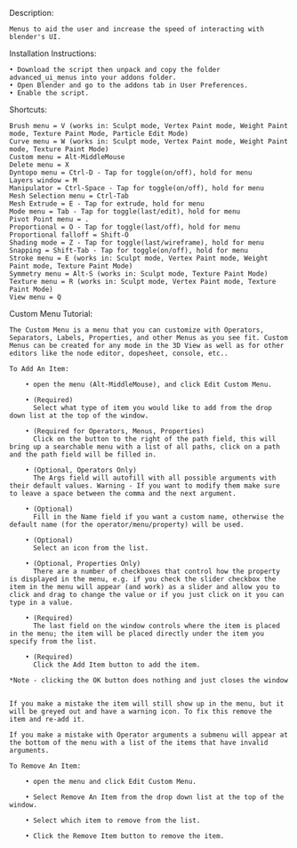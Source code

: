 Description:

    Menus to aid the user and increase the speed of interacting with blender's UI.

Installation Instructions:

    • Download the script then unpack and copy the folder advanced_ui_menus into your addons folder.
    • Open Blender and go to the addons tab in User Preferences.
    • Enable the script. 

Shortcuts:

    Brush menu = V (works in: Sculpt mode, Vertex Paint mode, Weight Paint mode, Texture Paint Mode, Particle Edit Mode)
    Curve menu = W (works in: Sculpt mode, Vertex Paint mode, Weight Paint mode, Texture Paint Mode)
    Custom menu = Alt-MiddleMouse
    Delete menu = X
    Dyntopo menu = Ctrl-D - Tap for toggle(on/off), hold for menu
    Layers window = M
    Manipulator = Ctrl-Space - Tap for toggle(on/off), hold for menu
    Mesh Selection menu = Ctrl-Tab
    Mesh Extrude = E - Tap for extrude, hold for menu
    Mode menu = Tab - Tap for toggle(last/edit), hold for menu
    Pivot Point menu = .
    Proportional = O - Tap for toggle(last/off), hold for menu
    Proportional falloff = Shift-O
    Shading mode = Z - Tap for toggle(last/wireframe), hold for menu
    Snapping = Shift-Tab - Tap for toggle(on/off), hold for menu
    Stroke menu = E (works in: Sculpt mode, Vertex Paint mode, Weight Paint mode, Texture Paint Mode)
    Symmetry menu = Alt-S (works in: Sculpt mode, Texture Paint Mode)
    Texture menu = R (works in: Sculpt mode, Vertex Paint mode, Texture Paint Mode)
    View menu = Q 

Custom Menu Tutorial:

    The Custom Menu is a menu that you can customize with Operators, Separators, Labels, Properties, and other Menus as you see fit. Custom Menus can be created for any mode in the 3D View as well as for other editors like the node editor, dopesheet, console, etc..
    
    To Add An Item:

        • open the menu (Alt-MiddleMouse), and click Edit Custom Menu.

        • (Required)
          Select what type of item you would like to add from the drop down list at the top of the window.

        • (Required for Operators, Menus, Properties)
          Click on the button to the right of the path field, this will bring up a searchable menu with a list of all paths, click on a path and the path field will be filled in.

        • (Optional, Operators Only)
          The Args field will autofill with all possible arguments with their default values. Warning - If you want to modify them make sure to leave a space between the comma and the next argument.

        • (Optional)
          Fill in the Name field if you want a custom name, otherwise the default name (for the operator/menu/property) will be used.

        • (Optional)
          Select an icon from the list.

        • (Optional, Properties Only)
          There are a number of checkboxes that control how the property is displayed in the menu, e.g. if you check the slider checkbox the item in the menu will appear (and work) as a slider and allow you to click and drag to change the value or if you just click on it you can type in a value.

        • (Required)
          The last field on the window controls where the item is placed in the menu; the item will be placed directly under the item you specify from the list.

        • (Required)
          Click the Add Item button to add the item.

    *Note - clicking the OK button does nothing and just closes the window


    If you make a mistake the item will still show up in the menu, but it will be greyed out and have a warning icon. To fix this remove the item and re-add it.

    If you make a mistake with Operator arguments a submenu will appear at the bottom of the menu with a list of the items that have invalid arguments.

    To Remove An Item:

        • open the menu and click Edit Custom Menu. 

        • Select Remove An Item from the drop down list at the top of the window. 

        • Select which item to remove from the list. 

        • Click the Remove Item button to remove the item. 
